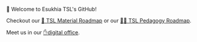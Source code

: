 🌈 Welcome to Esukhia TSL's GitHub!

Checkout our [📖 TSL Material Roadmap](https://github.com/orgs/Esukhia/projects/8) or our [👩‍🏫 TSL Pedagogy Roadmap](https://github.com/orgs/Esukhia/projects/11).


Meet us in our [✋digital office](https://esukhia-org.zoom.us/j/6471651374?pwd=bjJsRDZvNUdYcTdURkw2S1ZUSVVkdz09).
